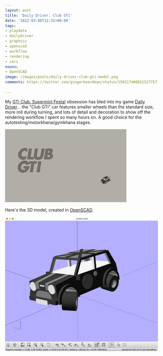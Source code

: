 ```yaml
---
layout: post
title: 'Daily Driver: Club GTi'
date: '2022-03-08T12:32+00:00'
tags:
- playdate
- dailydriver
- graphics
- openscad
- workflow
- rendering
- cars
nouns:
- OpenSCAD
image: /images/posts/daily-driver-club-gti-model.png
comments: https://twitter.com/gingerbeardman/status/1501174088215277571

---
```


My [GTi Club: Supermini Festa!](/2023/06/07/gti-cub-supermini-festa/) obsession has bled into my game [Daily Driver](/tag/dailydriver/)... the "Club GTi" car features smaller wheels than the standard size, more roll during turning, and lots of detail and decoration to show off the rendering workflow I spent so many hours on. A good choice for the autotesting/motorkhana/gymkhana stages.

![GIF](/images/posts/daily-driver-club-gti.gif#playdate)

Here's the 3D model, created in [OpenSCAD](https://openscad.org).

![PNG](/images/posts/daily-driver-club-gti-model.png)

